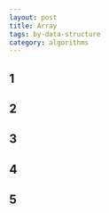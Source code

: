 ```yaml
---
layout: post
title: Array
tags: by-data-structure
category: algorithms
---
```


## 1

<script src="https://gist.github.com/selimslab/c9f83af8e34d01ad78c64dc6b97cb9b3.js"></script>

## 2

<script src="https://gist.github.com/selimslab/5be61aa0781b14bd3630d063f7a4428f.js"></script>


## 3

<script src="https://gist.github.com/selimslab/6b8718bd2e78b83c594dd9b2826cc090.js"></script>

## 4

<script src="https://gist.github.com/selimslab/0fac5e77c76eca8e14582e486821ee32.js"></script>

## 5

<script src="https://gist.github.com/selimslab/ddcc3cbcb15b1efe8cc9daf164dce060.js"></script>